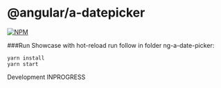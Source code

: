 # @angular/a-datepicker
[![NPM](https://nodei.co/npm/@annotation/ng-datepicker.png?compact=true)](https://www.npmjs.com/package/@annotation/ng-datepicker)


###Run Showcase with hot-reload
run follow in folder ng-a-date-picker:
```
yarn install
yarn start
``` 

Development INPROGRESS
